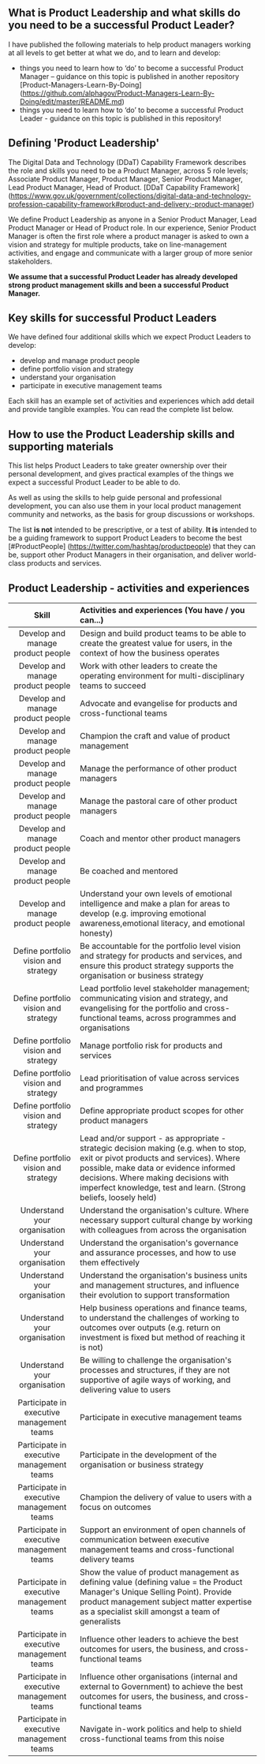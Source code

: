 ## What is Product Leadership and what skills do you need to be a successful Product Leader?

I have published the following materials to help product managers working at all levels to get better at what we do, and to learn and develop:

* things you need to learn how to ‘do’ to become a successful Product Manager – guidance on this topic is published in another repository [Product-Managers-Learn-By-Doing] (https://github.com/alphagov/Product-Managers-Learn-By-Doing/edit/master/README.md) 
* things you need to learn how to ‘do’ to become a successful Product Leader - guidance on this topic is published in this repository!

## Defining 'Product Leadership'

The Digital Data and Technology (DDaT) Capability Framework describes the role and skills you need to be a Product Manager, across 5 role levels; Associate Product Manager, Product Manager, Senior Product Manager, Lead Product Manager, Head of Product.
[DDaT Capability Framework] (https://www.gov.uk/government/collections/digital-data-and-technology-profession-capability-framework#product-and-delivery:-product-manager) 

We define Product Leadership as anyone in a Senior Product Manager, Lead Product Manager or Head of Product role.
In our experience, Senior Product Manager is often the first role where a product manager is asked to own a vision and strategy for multiple products, take on line-management activities, and engage and communicate with a larger group of more senior stakeholders.

**We assume that a successful Product Leader has already developed strong product management skills and been a successful Product Manager.**

## Key skills for successful Product Leaders

We have defined four additional skills which we expect Product Leaders to develop:

* develop and manage product people
* define portfolio vision and strategy
* understand your organisation
* participate in executive management teams

Each skill has an example set of activities and experiences which add detail and provide tangible examples. You can read the complete list below.

## How to use the Product Leadership skills and supporting materials

This list helps Product Leaders to take greater ownership over their personal development, and gives practical examples of the things we expect a successful Product Leader to be able to do.

As well as using the skills to help guide personal and professional development, you can also use them in your local product management community and networks, as the basis for group discussions or workshops.

The list **is not** intended to be prescriptive, or a test of ability. **It is** intended to be a guiding framework to support Product Leaders to become the best [#ProductPeople] (https://twitter.com/hashtag/productpeople) that they can be, support other Product Managers in their organisation, and deliver world-class products and services.


## Product Leadership - activities and experiences

|  Skill |  Activities and experiences (You have / you can...) |
|:---:|:---|
| Develop and manage product people | Design and build product teams to be able to create the greatest value for users, in the context of how the business operates |
| Develop and manage product people | Work with other leaders to create the operating environment for multi-disciplinary teams to succeed  |
|  Develop and manage product people |  Advocate and evangelise for products and cross-functional teams |
| Develop and manage product people  | Champion the craft and value of product management  |
| Develop and manage product people  | Manage the performance of other product managers  |
|  Develop and manage product people | Manage the pastoral care of other product managers  |
|  Develop and manage product people | Coach and mentor other product managers  |
| Develop and manage product people  | Be coached and mentored  |
| Develop and manage product people  |  Understand your own levels of emotional intelligence and make a plan for areas to develop (e.g. improving emotional awareness,emotional literacy, and emotional honesty) |
| Define portfolio vision and strategy | Be accountable for the portfolio level vision and strategy for products and services, and ensure this product strategy supports the organisation or business strategy  |
| Define portfolio vision and strategy  | Lead portfolio level stakeholder management; communicating vision and strategy, and evangelising for the portfolio and cross-functional teams, across programmes and organisations  |
| Define portfolio vision and strategy  |  Manage portfolio risk for products and services | Define portfolio vision and strategy  | Observed or supported pivoting a product (e.g. changing strategy to achieve the same vision)  |
| Define portfolio vision and strategy  | Lead prioritisation of value across services and programmes  |
| Define portfolio vision and strategy  |  Define appropriate product scopes for other product managers | Define portfolio vision and strategy  | Organise product managers to work on cross-functional teams (as required - Head of Product Management, General Manager role)  |
| Define portfolio vision and strategy  | Lead and/or support - as appropriate - strategic decision making (e.g. when to stop, exit or pivot products and services). Where possible, make data or evidence informed decisions. Where making decisions with imperfect knowledge, test and learn. (Strong beliefs, loosely held) | 
Understand your organisation  | Understand the organisation's culture. Where necessary support cultural change by working with colleagues from across the organisation  | 
Understand your organisation  | Understand the organisation's governance and assurance processes, and how to use them effectively  | 
Understand your organisation  | Understand the organisation's business units and management structures, and influence their evolution to support transformation  | 
Understand your organisation  | Help business operations and finance teams, to understand the challenges of working to outcomes over outputs (e.g. return on investment is fixed but method of reaching it is not)  | 
Understand your organisation  | Be willing to challenge the organisation's processes and structures, if they are not supportive of agile ways of working, and delivering value to users  
| Participate in executive management teams | Participate in executive management teams | Participate in executive management teams | Participate in the development of the organisation or business strategy | 
| Participate in executive management teams | Participate in the development of the organisation or business strategy | 
| Participate in executive management teams | Champion the delivery of value to users with a focus on outcomes | 
| Participate in executive management teams | Support an environment of open channels of communication between executive management teams and cross-functional delivery teams | 
| Participate in executive management teams | Show the value of product management as defining value (defining value = the Product Manager's Unique Selling Point). Provide product management subject matter expertise as a specialist skill amongst a team of generalists | 
| Participate in executive management teams | Influence other leaders to achieve the best outcomes for users, the business, and cross-functional teams | 
| Participate in executive management teams | Influence other organisations (internal and external to Government) to achieve the best outcomes for users, the business, and cross-functional teams | 
| Participate in executive management teams | Navigate in-work politics and help to shield cross-functional teams from this noise | 
